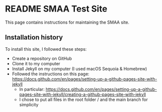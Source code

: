 # README SMAA Test Site

This page contains instructions for maintaining the SMAA site.

## Installation history

To install this site, I followed these steps:

- Create a repository on GitHub
- Clone it to my computer
- Install Jekyll on my computer (I used macOS Sequoia & Homebrew)
- Followed the instructions on this page: https://docs.github.com/en/pages/setting-up-a-github-pages-site-with-jekyll
    - In particular: https://docs.github.com/en/pages/setting-up-a-github-pages-site-with-jekyll/creating-a-github-pages-site-with-jekyll
    - I chose to put all files in the root folder / and the main branch for simplicity
